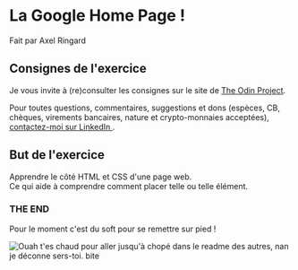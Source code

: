 # La Google Home Page !
Fait par Axel Ringard

## Consignes de l'exercice

Je vous invite à (re)consulter les consignes sur le site de <a href="http://www.theodinproject.com/courses/web-development-101/lessons/html-css">The Odin Project</a>.

Pour toutes questions, commentaires, suggestions et dons (espèces, CB, chèques, virements bancaires, nature et crypto-monnaies acceptées), <a href="https://fr.linkedin.com/in/axel-ringard-307865178">
contactez-moi sur LinkedIn </a>.

## But de l'exercice

Apprendre le côté HTML et CSS d'une page web. <br>
Ce qui aide à comprendre comment placer telle ou telle élément.


### THE END

Pour le moment c'est du soft pour se remettre sur pied !

<img src="https://media3.giphy.com/media/QHE5gWI0QjqF2/giphy.gif?cid=3640f6095c5afa536a6a62486b02d997" style='150' alt="Ouah t'es chaud pour aller jusqu'à chopé dans le readme des autres, nan je déconne sers-toi. bite" />
